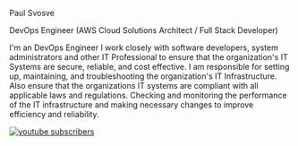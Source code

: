 Paul Svosve

DevOps Engineer (AWS Cloud Solutions Architect / Full Stack Developer)

I'm an DevOps Engineer I work closely with software developers, system administrators and other IT Professional to ensure that the organization's IT Systems are 
secure, reliable, and cost effective. I am responsible for setting up, maintaining, and troubleshooting the organization's IT Infrastructure. Also ensure that 
the organizations IT systems are compliant with all applicable laws and regulations. Checking and monitoring the performance of the IT infrastructure and making 
necessary changes to improve efficiency and reliability.

<p align="left">
<a href="https://www.youtube.com/c/fnight?sub_confirmation=1">
    <img alt ="youtube subscribers" title="Subscribe to my youtuube channel"
    src="https://custom-icon-badges.demolab.com/youtube/channel/subscribers/
    UC2WHjPDvbE60328n17Zcfg?color=%23E05D44&label=SUBCRIBE&logo=video&logoColor=white&style=for-the-badge&labelColor=CE4630"></a>

</p>
